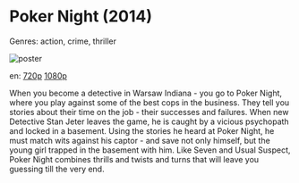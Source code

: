# Poker Night (2014)

Genres: action, crime, thriller

![poster](http://image.tmdb.org/t/p/w500/oO1CJgHGq5TA6VnT26Kjt2UlFpy.jpg)

en:
  [720p](magnet:?xt=urn:btih:4B1092C0F4184724669948B0FBAB3BA21D003732&tr=udp://glotorrents.pw:6969/announce&tr=udp://tracker.opentrackr.org:1337/announce&tr=udp://torrent.gresille.org:80/announce&tr=udp://tracker.openbittorrent.com:80&tr=udp://tracker.coppersurfer.tk:6969&tr=udp://tracker.leechers-paradise.org:6969&tr=udp://p4p.arenabg.ch:1337&tr=udp://tracker.internetwarriors.net:1337)
  [1080p](magnet:?xt=urn:btih:C78243FA751FC27F60CAA9B4DCD0236761724EDF&tr=udp://glotorrents.pw:6969/announce&tr=udp://tracker.opentrackr.org:1337/announce&tr=udp://torrent.gresille.org:80/announce&tr=udp://tracker.openbittorrent.com:80&tr=udp://tracker.coppersurfer.tk:6969&tr=udp://tracker.leechers-paradise.org:6969&tr=udp://p4p.arenabg.ch:1337&tr=udp://tracker.internetwarriors.net:1337)
  


When you become a detective in Warsaw Indiana - you go to Poker Night, where you play against some of the best cops in the business. They tell you stories about their time on the job - their successes and failures. When new Detective Stan Jeter leaves the game, he is caught by a vicious psychopath and locked in a basement. Using the stories he heard at Poker Night, he must match wits against his captor - and save not only himself, but the young girl trapped in the basement with him. Like Seven and Usual Suspect, Poker Night combines thrills and twists and turns that will leave you guessing till the very end.
